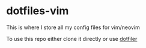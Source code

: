 # dotfiles-vim

This is where I store all my config files for vim/neovim

To use this repo either clone it directly or use [dotfiler](https://github.com/svetlyak40wt/dotfiler)
